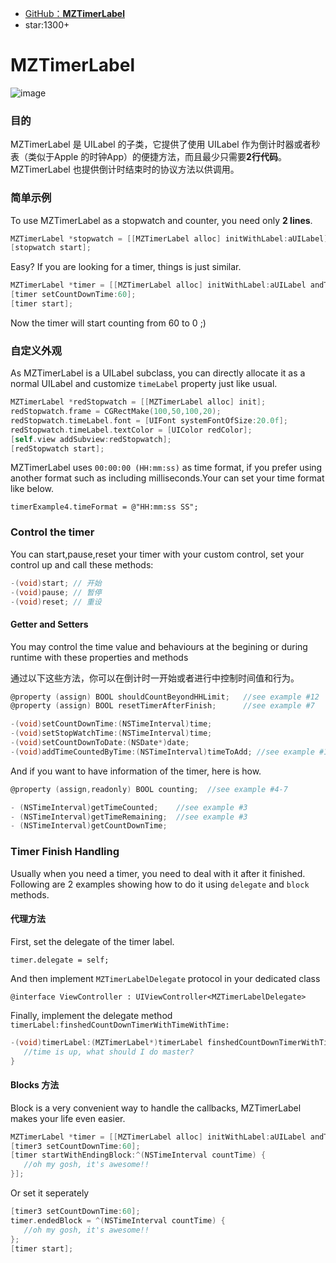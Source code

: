 

* [GitHub：**MZTimerLabel**](https://github.com/mineschan/MZTimerLabel)
* star:1300+



MZTimerLabel
============


![image](http://upload-images.jianshu.io/upload_images/2648731-87f72200d2bb9070.gif?imageMogr2/auto-orient/strip)

### 目的

MZTimerLabel 是 UILabel 的子类，它提供了使用 UILabel 作为倒计时器或者秒表（类似于Apple 的时钟App）的便捷方法，而且最少只需要**2行代码**。MZTimerLabel 也提供倒计时结束时的协议方法以供调用。

### 简单示例

To use MZTimerLabel as a stopwatch and counter, you need only __2 lines__.
 ```objective-c
MZTimerLabel *stopwatch = [[MZTimerLabel alloc] initWithLabel:aUILabel];
[stopwatch start];
 ```

Easy? If you are looking for a timer, things is just similar.
 ```objective-c
MZTimerLabel *timer = [[MZTimerLabel alloc] initWithLabel:aUILabel andTimerType:MZTimerLabelTypeTimer];
[timer setCountDownTime:60];
[timer start];
 ```

Now the timer will start counting from 60 to 0 ;)

### 自定义外观

As MZTimerLabel is a UILabel subclass, you can directly allocate it as a normal UILabel and customize `timeLabel` property just like usual.

 ```objective-c
MZTimerLabel *redStopwatch = [[MZTimerLabel alloc] init];
redStopwatch.frame = CGRectMake(100,50,100,20);
redStopwatch.timeLabel.font = [UIFont systemFontOfSize:20.0f];
redStopwatch.timeLabel.textColor = [UIColor redColor];
[self.view addSubview:redStopwatch];
[redStopwatch start];
 ```

MZTimerLabel uses `00:00:00 (HH:mm:ss)` as time format, if you prefer using another format such as including milliseconds.Your can set your time format like below.

`timerExample4.timeFormat = @"HH:mm:ss SS";`

 

### Control the timer

You can start,pause,reset your timer with your custom control, set your control up and call these methods:

```objective-c
-(void)start; // 开始 
-(void)pause; // 暂停
-(void)reset; // 重设
```

#### Getter and Setters

You may control the time value and behaviours at the begining or during runtime with these properties and methods

通过以下这些方法，你可以在倒计时一开始或者进行中控制时间值和行为。

```objective-c
@property (assign) BOOL shouldCountBeyondHHLimit;   //see example #12
@property (assign) BOOL resetTimerAfterFinish;      //see example #7

-(void)setCountDownTime:(NSTimeInterval)time;
-(void)setStopWatchTime:(NSTimeInterval)time;
-(void)setCountDownToDate:(NSDate*)date;
-(void)addTimeCountedByTime:(NSTimeInterval)timeToAdd; //see example #10, #11
```

And if you want to have information of the timer, here is how.

```objective-c
@property (assign,readonly) BOOL counting;  //see example #4-7

- (NSTimeInterval)getTimeCounted;    //see example #3
- (NSTimeInterval)getTimeRemaining;  //see example #3
- (NSTimeInterval)getCountDownTime;  
```

### Timer Finish Handling

Usually when you need a timer, you need to deal with it after it finished. Following are 2 examples showing how to do it using `delegate` and `block` methods.

#### 代理方法

First, set the delegate of the timer label.

`timer.delegate = self;`

And then implement `MZTimerLabelDelegate` protocol in your dedicated class

`@interface ViewController : UIViewController<MZTimerLabelDelegate>`

Finally, implement the delegate method `timerLabel:finshedCountDownTimerWithTimeWithTime:`

 ```objective-c
 -(void)timerLabel:(MZTimerLabel*)timerLabel finshedCountDownTimerWithTime:(NSTimeInterval)countTime{
    //time is up, what should I do master?
 }
 ```

#### Blocks 方法

 Block is a very convenient way to handle the callbacks, MZTimerLabel makes your life even easier.

 ```objective-c
 MZTimerLabel *timer = [[MZTimerLabel alloc] initWithLabel:aUILabel andTimerType:MZTimerLabelTypeTimer];
[timer3 setCountDownTime:60]; 
[timer startWithEndingBlock:^(NSTimeInterval countTime) {
    //oh my gosh, it's awesome!!
}];
 ```

 Or set it seperately

 ```objective-c
[timer3 setCountDownTime:60]; 
timer.endedBlock = ^(NSTimeInterval countTime) {
    //oh my gosh, it's awesome!!
};
[timer start];
 ```
